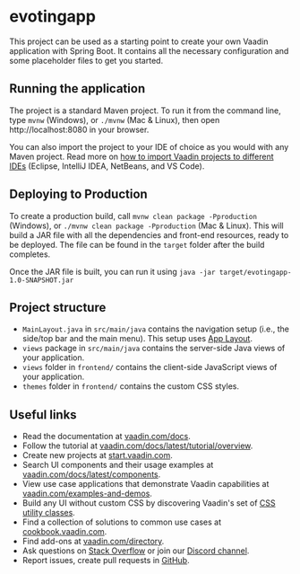 # evotingapp

This project can be used as a starting point to create your own Vaadin application with Spring Boot.
It contains all the necessary configuration and some placeholder files to get you started.

## Running the application

The project is a standard Maven project. To run it from the command line,
type `mvnw` (Windows), or `./mvnw` (Mac & Linux), then open
http://localhost:8080 in your browser.

You can also import the project to your IDE of choice as you would with any
Maven project. Read more on [how to import Vaadin projects to different IDEs](https://vaadin.com/docs/latest/guide/step-by-step/importing) (Eclipse, IntelliJ IDEA, NetBeans, and VS Code).

## Deploying to Production

To create a production build, call `mvnw clean package -Pproduction` (Windows),
or `./mvnw clean package -Pproduction` (Mac & Linux).
This will build a JAR file with all the dependencies and front-end resources,
ready to be deployed. The file can be found in the `target` folder after the build completes.

Once the JAR file is built, you can run it using
`java -jar target/evotingapp-1.0-SNAPSHOT.jar`

## Project structure

- `MainLayout.java` in `src/main/java` contains the navigation setup (i.e., the
  side/top bar and the main menu). This setup uses
  [App Layout](https://vaadin.com/docs/components/app-layout).
- `views` package in `src/main/java` contains the server-side Java views of your application.
- `views` folder in `frontend/` contains the client-side JavaScript views of your application.
- `themes` folder in `frontend/` contains the custom CSS styles.

## Useful links

- Read the documentation at [vaadin.com/docs](https://vaadin.com/docs).
- Follow the tutorial at [vaadin.com/docs/latest/tutorial/overview](https://vaadin.com/docs/latest/tutorial/overview).
- Create new projects at [start.vaadin.com](https://start.vaadin.com/).
- Search UI components and their usage examples at [vaadin.com/docs/latest/components](https://vaadin.com/docs/latest/components).
- View use case applications that demonstrate Vaadin capabilities at [vaadin.com/examples-and-demos](https://vaadin.com/examples-and-demos).
- Build any UI without custom CSS by discovering Vaadin's set of [CSS utility classes](https://vaadin.com/docs/styling/lumo/utility-classes). 
- Find a collection of solutions to common use cases at [cookbook.vaadin.com](https://cookbook.vaadin.com/).
- Find add-ons at [vaadin.com/directory](https://vaadin.com/directory).
- Ask questions on [Stack Overflow](https://stackoverflow.com/questions/tagged/vaadin) or join our [Discord channel](https://discord.gg/MYFq5RTbBn).
- Report issues, create pull requests in [GitHub](https://github.com/vaadin).
